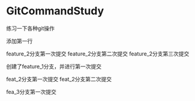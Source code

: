 # GitCommandStudy
练习一下各种git操作


添加第一行


feature_2分支第一次提交
feature_2分支第二次提交
feature_2分支第三次提交

创建了feature_1分支，并进行第一次提交

feat_2分支第一次提交
feat_2分支第二次提交

fea_3分支第一次提交